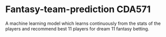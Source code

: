 # Fantasy-team-prediction CDA571
A machine learning model which learns continuously from the stats of the players and recommend best 11 players for dream 11 fantasy betting.
